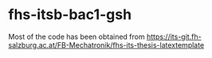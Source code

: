 # fhs-itsb-bac1-gsh

Most of the code has been obtained from https://its-git.fh-salzburg.ac.at/FB-Mechatronik/fhs-its-thesis-latextemplate
